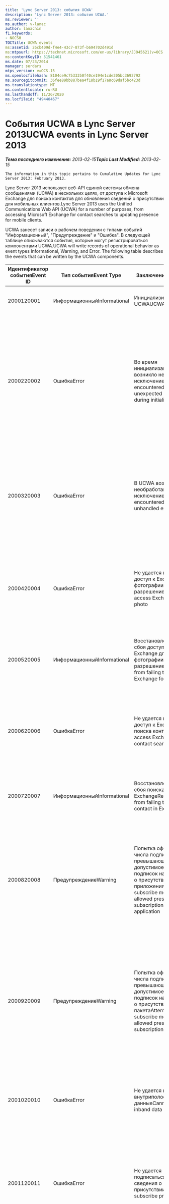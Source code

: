 ```yaml
---
title: 'Lync Server 2013: события UCWA'
description: 'Lync Server 2013: события UCWA.'
ms.reviewer: ''
ms.author: v-lanac
author: lanachin
f1.keywords:
- NOCSH
TOCTitle: UCWA events
ms:assetid: 26cb409d-f4e4-43c7-873f-b694702d491d
ms:mtpsurl: https://technet.microsoft.com/en-us/library/JJ945621(v=OCS.15)
ms:contentKeyID: 51541461
ms.date: 07/23/2014
manager: serdars
mtps_version: v=OCS.15
ms.openlocfilehash: 8104ce9c7533350f40ce194e1cde205bc3692792
ms.sourcegitcommit: 36fee89bb887bea4f18b19f17a8c69daf5bc423d
ms.translationtype: MT
ms.contentlocale: ru-RU
ms.lasthandoff: 11/26/2020
ms.locfileid: "49440467"
---
```

# <a name="ucwa-events-in-lync-server-2013"></a><span data-ttu-id="9093b-103">События UCWA в Lync Server 2013</span><span class="sxs-lookup"><span data-stu-id="9093b-103">UCWA events in Lync Server 2013</span></span>

<div data-xmlns="http://www.w3.org/1999/xhtml">

<div class="topic" data-xmlns="http://www.w3.org/1999/xhtml" data-msxsl="urn:schemas-microsoft-com:xslt" data-cs="https://msdn.microsoft.com/">

<div data-asp="https://msdn2.microsoft.com/asp">



</div>

<div id="mainSection">

<div id="mainBody"><span data-ttu-id="9093b-104">

<span> </span></span><span class="sxs-lookup"><span data-stu-id="9093b-104">

<span> </span></span></span>

<span data-ttu-id="9093b-105">_**Тема последнего изменения:** 2013-02-15_</span><span class="sxs-lookup"><span data-stu-id="9093b-105">_**Topic Last Modified:** 2013-02-15_</span></span>

    The information in this topic pertains to Cumulative Updates for Lync Server 2013: February 2013.

<span data-ttu-id="9093b-106">Lync Server 2013 использует веб-API единой системы обмена сообщениями (UCWA) в нескольких целях, от доступа к Microsoft Exchange для поиска контактов для обновления сведений о присутствии для мобильных клиентов.</span><span class="sxs-lookup"><span data-stu-id="9093b-106">Lync Server 2013 uses the Unified Communications Web API (UCWA) for a number of purposes, from accessing Microsoft Exchange for contact searches to updating presence for mobile clients.</span></span>

<span data-ttu-id="9093b-p101">UCWA занесет записи о рабочем поведении с типами событий "Информационный", "Предупреждение" и "Ошибка". В следующей таблице описываются события, которые могут регистрироваться компонентами UCWA.</span><span class="sxs-lookup"><span data-stu-id="9093b-p101">UCWA will write records of operational behavior as event types Informational, Warning, and Error. The following table describes the events that can be written by the UCWA components.</span></span>


<table>
<colgroup>
<col style="width: 25%" />
<col style="width: 25%" />
<col style="width: 25%" />
<col style="width: 25%" />
</colgroup>
<thead>
<tr class="header">
<th><span data-ttu-id="9093b-109">Идентификатор события</span><span class="sxs-lookup"><span data-stu-id="9093b-109">Event ID</span></span></th>
<th><span data-ttu-id="9093b-110">Тип события</span><span class="sxs-lookup"><span data-stu-id="9093b-110">Event Type</span></span></th>
<th><span data-ttu-id="9093b-111">Заключение</span><span class="sxs-lookup"><span data-stu-id="9093b-111">Summary</span></span></th>
<th><span data-ttu-id="9093b-112">Причина и решение проблемы</span><span class="sxs-lookup"><span data-stu-id="9093b-112">Cause and Resolution</span></span></th>
</tr>
</thead>
<tbody>
<tr class="odd">
<td><p><span data-ttu-id="9093b-113">20001</span><span class="sxs-lookup"><span data-stu-id="9093b-113">20001</span></span></p></td>
<td><p><span data-ttu-id="9093b-114">Информационный</span><span class="sxs-lookup"><span data-stu-id="9093b-114">Informational</span></span></p></td>
<td><p><span data-ttu-id="9093b-115">Инициализировано UCWA</span><span class="sxs-lookup"><span data-stu-id="9093b-115">UCWA initialized</span></span></p></td>
<td><p><span data-ttu-id="9093b-116">Н/Д</span><span class="sxs-lookup"><span data-stu-id="9093b-116">N/A</span></span></p>
<p><span data-ttu-id="9093b-117">Н/Д</span><span class="sxs-lookup"><span data-stu-id="9093b-117">N/A</span></span></p></td>
</tr>
<tr class="even">
<td><p><span data-ttu-id="9093b-118">20002</span><span class="sxs-lookup"><span data-stu-id="9093b-118">20002</span></span></p></td>
<td><p><span data-ttu-id="9093b-119">Ошибка</span><span class="sxs-lookup"><span data-stu-id="9093b-119">Error</span></span></p></td>
<td><p><span data-ttu-id="9093b-120">Во время инициализации UCWA возникло неожиданное исключение</span><span class="sxs-lookup"><span data-stu-id="9093b-120">UCWA encountered an unexpected exception during initialization</span></span></p></td>
<td><p><span data-ttu-id="9093b-121">Во время инициализации возникла неожиданная ошибка</span><span class="sxs-lookup"><span data-stu-id="9093b-121">An unexpected error has occurred during initialization</span></span></p>
<p><span data-ttu-id="9093b-122">Изучите сведения об исключении в соответствующей записи журнала событий, чтобы определить возможную причину</span><span class="sxs-lookup"><span data-stu-id="9093b-122">Examine the exception details in the associated event log entry to determine the possible cause</span></span></p></td>
</tr>
<tr class="odd">
<td><p><span data-ttu-id="9093b-123">20003</span><span class="sxs-lookup"><span data-stu-id="9093b-123">20003</span></span></p></td>
<td><p><span data-ttu-id="9093b-124">Ошибка</span><span class="sxs-lookup"><span data-stu-id="9093b-124">Error</span></span></p></td>
<td><p><span data-ttu-id="9093b-125">В UCWA возникло необработанное исключение</span><span class="sxs-lookup"><span data-stu-id="9093b-125">UCWA encountered an unhandled exception</span></span></p></td>
<td><p><span data-ttu-id="9093b-126">Возникло необработанное исключение</span><span class="sxs-lookup"><span data-stu-id="9093b-126">An unhandled exception happened</span></span></p>
<p><span data-ttu-id="9093b-p102">Перезапустите сервер. Если проблема не устранена, обратитесь в службу поддержки продукта.</span><span class="sxs-lookup"><span data-stu-id="9093b-p102">Restart the server. If the problem persists contact product support</span></span></p></td>
</tr>
<tr class="even">
<td><p><span data-ttu-id="9093b-129">20004</span><span class="sxs-lookup"><span data-stu-id="9093b-129">20004</span></span></p></td>
<td><p><span data-ttu-id="9093b-130">Ошибка</span><span class="sxs-lookup"><span data-stu-id="9093b-130">Error</span></span></p></td>
<td><p><span data-ttu-id="9093b-131">Не удается получить доступ к Exchange для фотографии с высоким разрешением</span><span class="sxs-lookup"><span data-stu-id="9093b-131">Cannot access Exchange for HD photo</span></span></p></td>
<td><p><span data-ttu-id="9093b-132">Недоступно подключение к Exchange</span><span class="sxs-lookup"><span data-stu-id="9093b-132">Connection to Exchange is not available</span></span></p>
<p><span data-ttu-id="9093b-133">Убедитесь в доступности соединения с Exchange</span><span class="sxs-lookup"><span data-stu-id="9093b-133">Make sure the connection to Exchange is available</span></span></p></td>
</tr>
<tr class="odd">
<td><p><span data-ttu-id="9093b-134">20005</span><span class="sxs-lookup"><span data-stu-id="9093b-134">20005</span></span></p></td>
<td><p><span data-ttu-id="9093b-135">Информационный</span><span class="sxs-lookup"><span data-stu-id="9093b-135">Informational</span></span></p></td>
<td><p><span data-ttu-id="9093b-136">Восстановление после сбоя доступа к Exchange для фотографии с высоким разрешением</span><span class="sxs-lookup"><span data-stu-id="9093b-136">Recovered from failing to access Exchange for HD photo</span></span></p></td>
<td><p><span data-ttu-id="9093b-137">Н/Д</span><span class="sxs-lookup"><span data-stu-id="9093b-137">N/A</span></span></p></td>
</tr>
<tr class="even">
<td><p><span data-ttu-id="9093b-138">20006</span><span class="sxs-lookup"><span data-stu-id="9093b-138">20006</span></span></p></td>
<td><p><span data-ttu-id="9093b-139">Ошибка</span><span class="sxs-lookup"><span data-stu-id="9093b-139">Error</span></span></p></td>
<td><p><span data-ttu-id="9093b-140">Не удается получить доступ к Exchange для поиска контакта</span><span class="sxs-lookup"><span data-stu-id="9093b-140">Cannot access Exchange for contact search</span></span></p></td>
<td><p><span data-ttu-id="9093b-141">Недоступно подключение к Exchange</span><span class="sxs-lookup"><span data-stu-id="9093b-141">Connection to Exchange is not available</span></span></p>
<p><span data-ttu-id="9093b-142">Убедитесь в доступности соединения с Exchange</span><span class="sxs-lookup"><span data-stu-id="9093b-142">Make sure the connection to Exchange is available</span></span></p></td>
</tr>
<tr class="odd">
<td><p><span data-ttu-id="9093b-143">20007</span><span class="sxs-lookup"><span data-stu-id="9093b-143">20007</span></span></p></td>
<td><p><span data-ttu-id="9093b-144">Информационный</span><span class="sxs-lookup"><span data-stu-id="9093b-144">Informational</span></span></p></td>
<td><p><span data-ttu-id="9093b-145">Восстановление после сбоя поиска контакта в Exchange</span><span class="sxs-lookup"><span data-stu-id="9093b-145">Recovered from failing to search contact in Exchange</span></span></p></td>
<td><p><span data-ttu-id="9093b-146">Н/Д</span><span class="sxs-lookup"><span data-stu-id="9093b-146">N/A</span></span></p></td>
</tr>
<tr class="even">
<td><p><span data-ttu-id="9093b-147">20008</span><span class="sxs-lookup"><span data-stu-id="9093b-147">20008</span></span></p></td>
<td><p><span data-ttu-id="9093b-148">Предупреждение</span><span class="sxs-lookup"><span data-stu-id="9093b-148">Warning</span></span></p></td>
<td><p><span data-ttu-id="9093b-149">Попытка оформления числа подписок, превышающего допустимое количество подписок на сведения о присутствии для приложения</span><span class="sxs-lookup"><span data-stu-id="9093b-149">Attempt to subscribe more than the allowed presence subscriptions per application</span></span></p></td>
<td><p><span data-ttu-id="9093b-150">Попытка оформления числа подписок, превышающего допустимое количество подписок на сведения о присутствии для приложения</span><span class="sxs-lookup"><span data-stu-id="9093b-150">Attempt to subscribe more than the allowed presence subscriptions per application</span></span></p>
<p><span data-ttu-id="9093b-151">Проверьте клиенты на наличие лишних подписок</span><span class="sxs-lookup"><span data-stu-id="9093b-151">Check the clients for unnecessary subscriptions</span></span></p></td>
</tr>
<tr class="odd">
<td><p><span data-ttu-id="9093b-152">20009</span><span class="sxs-lookup"><span data-stu-id="9093b-152">20009</span></span></p></td>
<td><p><span data-ttu-id="9093b-153">Предупреждение</span><span class="sxs-lookup"><span data-stu-id="9093b-153">Warning</span></span></p></td>
<td><p><span data-ttu-id="9093b-154">Попытка оформления числа подписок, превышающего допустимое количество подписок на сведения о присутствии для пакета</span><span class="sxs-lookup"><span data-stu-id="9093b-154">Attempt to subscribe more than the allowed presence subscriptions per batch</span></span></p></td>
<td><p><span data-ttu-id="9093b-155">Попытка оформления числа подписок, превышающего допустимое количество подписок на сведения о присутствии для пакета</span><span class="sxs-lookup"><span data-stu-id="9093b-155">Attempt to subscribe more than the allowed presence subscriptions per batch</span></span></p>
<p><span data-ttu-id="9093b-156">Проверьте клиенты на наличие лишних подписок</span><span class="sxs-lookup"><span data-stu-id="9093b-156">Check the clients for unnecessary subscriptions</span></span></p></td>
</tr>
<tr class="even">
<td><p><span data-ttu-id="9093b-157">20010</span><span class="sxs-lookup"><span data-stu-id="9093b-157">20010</span></span></p></td>
<td><p><span data-ttu-id="9093b-158">Ошибка</span><span class="sxs-lookup"><span data-stu-id="9093b-158">Error</span></span></p></td>
<td><p><span data-ttu-id="9093b-159">Не удается получить внутриполосные данные</span><span class="sxs-lookup"><span data-stu-id="9093b-159">Cannot retrieve inband data</span></span></p></td>
<td><p><span data-ttu-id="9093b-160">Не удается получить внутриполосные данные</span><span class="sxs-lookup"><span data-stu-id="9093b-160">Cannot retrieve inband data</span></span></p>
<p><span data-ttu-id="9093b-161">Если проблема не устранена, обратитесь в службу поддержки продукта.</span><span class="sxs-lookup"><span data-stu-id="9093b-161">If the problem persists contact product support</span></span></p></td>
</tr>
<tr class="odd">
<td><p><span data-ttu-id="9093b-162">20011</span><span class="sxs-lookup"><span data-stu-id="9093b-162">20011</span></span></p></td>
<td><p><span data-ttu-id="9093b-163">Ошибка</span><span class="sxs-lookup"><span data-stu-id="9093b-163">Error</span></span></p></td>
<td><p><span data-ttu-id="9093b-164">Не удается подписаться на сведения о присутствии</span><span class="sxs-lookup"><span data-stu-id="9093b-164">Cannot subscribe presence</span></span></p></td>
<td><p><span data-ttu-id="9093b-165">Не удается подписаться на сведения о присутствии</span><span class="sxs-lookup"><span data-stu-id="9093b-165">Cannot subscribe presence</span></span></p>
<p><span data-ttu-id="9093b-166">Если проблема не устранена, обратитесь в службу поддержки продукта.</span><span class="sxs-lookup"><span data-stu-id="9093b-166">If the problem persists contact product support</span></span></p></td>
</tr>
<tr class="even">
<td><p><span data-ttu-id="9093b-167">20012</span><span class="sxs-lookup"><span data-stu-id="9093b-167">20012</span></span></p></td>
<td><p><span data-ttu-id="9093b-168">Ошибка</span><span class="sxs-lookup"><span data-stu-id="9093b-168">Error</span></span></p></td>
<td><p><span data-ttu-id="9093b-169">Не удалось зарегистрировать конечную точку</span><span class="sxs-lookup"><span data-stu-id="9093b-169">Failed to register endpoint</span></span></p></td>
<td><p><span data-ttu-id="9093b-170">Не удалось зарегистрировать конечную точку</span><span class="sxs-lookup"><span data-stu-id="9093b-170">Failed to register endpoint</span></span></p>
<p><span data-ttu-id="9093b-171">Если проблема не устранена, обратитесь в службу поддержки продукта.</span><span class="sxs-lookup"><span data-stu-id="9093b-171">If the problem persists contact product support</span></span></p></td>
</tr>
<tr class="odd">
<td><p><span data-ttu-id="9093b-172">20013</span><span class="sxs-lookup"><span data-stu-id="9093b-172">20013</span></span></p></td>
<td><p><span data-ttu-id="9093b-173">Ошибка</span><span class="sxs-lookup"><span data-stu-id="9093b-173">Error</span></span></p></td>
<td><p><span data-ttu-id="9093b-174">IM MCU недоступен</span><span class="sxs-lookup"><span data-stu-id="9093b-174">IM MCU is unavailable</span></span></p></td>
<td><p><span data-ttu-id="9093b-175">IM MCU недоступен</span><span class="sxs-lookup"><span data-stu-id="9093b-175">IM MCU is unavailable</span></span></p>
<p><span data-ttu-id="9093b-176">Проверьте, запущен ли IM MCU</span><span class="sxs-lookup"><span data-stu-id="9093b-176">See whether IM MCU is running</span></span></p></td>
</tr>
<tr class="even">
<td><p><span data-ttu-id="9093b-177">20014</span><span class="sxs-lookup"><span data-stu-id="9093b-177">20014</span></span></p></td>
<td><p><span data-ttu-id="9093b-178">Информационный</span><span class="sxs-lookup"><span data-stu-id="9093b-178">Informational</span></span></p></td>
<td><p><span data-ttu-id="9093b-179">Восстановление после сбоя подключения к IM MCU</span><span class="sxs-lookup"><span data-stu-id="9093b-179">Recovered from failing to connect to IM MCU</span></span></p></td>
<td><p><span data-ttu-id="9093b-180">Н/Д</span><span class="sxs-lookup"><span data-stu-id="9093b-180">N/A</span></span></p></td>
</tr>
<tr class="odd">
<td><p><span data-ttu-id="9093b-181">20015</span><span class="sxs-lookup"><span data-stu-id="9093b-181">20015</span></span></p></td>
<td><p><span data-ttu-id="9093b-182">Ошибка</span><span class="sxs-lookup"><span data-stu-id="9093b-182">Error</span></span></p></td>
<td><p><span data-ttu-id="9093b-183">AV MCU недоступен</span><span class="sxs-lookup"><span data-stu-id="9093b-183">AV MCU is unavailable</span></span></p></td>
<td><p><span data-ttu-id="9093b-184">AV MCU недоступен</span><span class="sxs-lookup"><span data-stu-id="9093b-184">AV MCU is unavailable</span></span></p>
<p><span data-ttu-id="9093b-185">Проверьте, запущен ли AV MCU</span><span class="sxs-lookup"><span data-stu-id="9093b-185">See whether AV MCU is running</span></span></p></td>
</tr>
<tr class="even">
<td><p><span data-ttu-id="9093b-186">20016</span><span class="sxs-lookup"><span data-stu-id="9093b-186">20016</span></span></p></td>
<td><p><span data-ttu-id="9093b-187">Информационный</span><span class="sxs-lookup"><span data-stu-id="9093b-187">Informational</span></span></p></td>
<td><p><span data-ttu-id="9093b-188">Восстановление после сбоя подключения к AV MCU</span><span class="sxs-lookup"><span data-stu-id="9093b-188">Recovered from failing to connect to AV MCU</span></span></p></td>
<td><p><span data-ttu-id="9093b-189">Н/Д</span><span class="sxs-lookup"><span data-stu-id="9093b-189">N/A</span></span></p></td>
</tr>
<tr class="odd">
<td><p><span data-ttu-id="9093b-190">20017</span><span class="sxs-lookup"><span data-stu-id="9093b-190">20017</span></span></p></td>
<td><p><span data-ttu-id="9093b-191">Ошибка</span><span class="sxs-lookup"><span data-stu-id="9093b-191">Error</span></span></p></td>
<td><p><span data-ttu-id="9093b-192">AS MCU недоступен</span><span class="sxs-lookup"><span data-stu-id="9093b-192">AS MCU is unavailable</span></span></p></td>
<td><p><span data-ttu-id="9093b-193">AS MCU недоступен</span><span class="sxs-lookup"><span data-stu-id="9093b-193">AS MCU is unavailable</span></span></p>
<p><span data-ttu-id="9093b-194">Проверьте, запущен ли AS MCU</span><span class="sxs-lookup"><span data-stu-id="9093b-194">See whether AS MCU is running</span></span></p></td>
</tr>
<tr class="even">
<td><p><span data-ttu-id="9093b-195">20018</span><span class="sxs-lookup"><span data-stu-id="9093b-195">20018</span></span></p></td>
<td><p><span data-ttu-id="9093b-196">Информационный</span><span class="sxs-lookup"><span data-stu-id="9093b-196">Informational</span></span></p></td>
<td><p><span data-ttu-id="9093b-197">Восстановление после сбоя подключения к AS MCU</span><span class="sxs-lookup"><span data-stu-id="9093b-197">Recovered from failing to connect to AS MCU</span></span></p></td>
<td><p><span data-ttu-id="9093b-198">Н/Д</span><span class="sxs-lookup"><span data-stu-id="9093b-198">N/A</span></span></p></td>
</tr>
<tr class="odd">
<td><p><span data-ttu-id="9093b-199">20019</span><span class="sxs-lookup"><span data-stu-id="9093b-199">20019</span></span></p></td>
<td><p><span data-ttu-id="9093b-200">Ошибка</span><span class="sxs-lookup"><span data-stu-id="9093b-200">Error</span></span></p></td>
<td><p><span data-ttu-id="9093b-201">MCU данных недоступен</span><span class="sxs-lookup"><span data-stu-id="9093b-201">Data MCU is unavailable</span></span></p></td>
<td><p><span data-ttu-id="9093b-202">MCU данных недоступен</span><span class="sxs-lookup"><span data-stu-id="9093b-202">Data MCU is unavailable</span></span></p>
<p><span data-ttu-id="9093b-203">Проверьте, запущен ли MCU данных</span><span class="sxs-lookup"><span data-stu-id="9093b-203">See whether Data MCU is running</span></span></p></td>
</tr>
<tr class="even">
<td><p><span data-ttu-id="9093b-204">20020</span><span class="sxs-lookup"><span data-stu-id="9093b-204">20020</span></span></p></td>
<td><p><span data-ttu-id="9093b-205">Информационный</span><span class="sxs-lookup"><span data-stu-id="9093b-205">Informational</span></span></p></td>
<td><p><span data-ttu-id="9093b-206">Восстановление после сбоя подключения к MCU данных</span><span class="sxs-lookup"><span data-stu-id="9093b-206">Recovered from failing to connect to Data MCU</span></span></p></td>
<td><p><span data-ttu-id="9093b-207">Н/Д</span><span class="sxs-lookup"><span data-stu-id="9093b-207">N/A</span></span></p></td>
</tr>
<tr class="odd">
<td><p><span data-ttu-id="9093b-208">20021</span><span class="sxs-lookup"><span data-stu-id="9093b-208">20021</span></span></p></td>
<td><p><span data-ttu-id="9093b-209">Ошибка</span><span class="sxs-lookup"><span data-stu-id="9093b-209">Error</span></span></p></td>
<td><p><span data-ttu-id="9093b-210">Не удается присоединиться к IM MCU</span><span class="sxs-lookup"><span data-stu-id="9093b-210">Cannot join IM MCU</span></span></p></td>
<td><p><span data-ttu-id="9093b-211">Не удается присоединиться к IM MCU</span><span class="sxs-lookup"><span data-stu-id="9093b-211">Cannot join IM MCU</span></span></p>
<p><span data-ttu-id="9093b-212">Проверьте, запущен ли IM MCU</span><span class="sxs-lookup"><span data-stu-id="9093b-212">See whether IM MCU is running</span></span></p></td>
</tr>
<tr class="even">
<td><p><span data-ttu-id="9093b-213">20022</span><span class="sxs-lookup"><span data-stu-id="9093b-213">20022</span></span></p></td>
<td><p><span data-ttu-id="9093b-214">Ошибка</span><span class="sxs-lookup"><span data-stu-id="9093b-214">Error</span></span></p></td>
<td><p><span data-ttu-id="9093b-215">Не удается присоединиться к AV MCU</span><span class="sxs-lookup"><span data-stu-id="9093b-215">Cannot join AV MCU</span></span></p></td>
<td><p><span data-ttu-id="9093b-216">Не удается присоединиться к AV MCU</span><span class="sxs-lookup"><span data-stu-id="9093b-216">Cannot join AV MCU</span></span></p>
<p><span data-ttu-id="9093b-217">Проверьте, запущен ли AV MCU</span><span class="sxs-lookup"><span data-stu-id="9093b-217">See whether AV MCU is running</span></span></p></td>
</tr>
<tr class="odd">
<td><p><span data-ttu-id="9093b-218">20023</span><span class="sxs-lookup"><span data-stu-id="9093b-218">20023</span></span></p></td>
<td><p><span data-ttu-id="9093b-219">Ошибка</span><span class="sxs-lookup"><span data-stu-id="9093b-219">Error</span></span></p></td>
<td><p><span data-ttu-id="9093b-220">Не удается присоединиться к AS MCU</span><span class="sxs-lookup"><span data-stu-id="9093b-220">Cannot join AS MCU</span></span></p></td>
<td><p><span data-ttu-id="9093b-221">Не удается присоединиться к AS MCU</span><span class="sxs-lookup"><span data-stu-id="9093b-221">Cannot join AS MCU</span></span></p>
<p><span data-ttu-id="9093b-222">Проверьте, запущен ли AS MCU</span><span class="sxs-lookup"><span data-stu-id="9093b-222">See whether AS MCU is running</span></span></p></td>
</tr>
<tr class="even">
<td><p><span data-ttu-id="9093b-223">20024</span><span class="sxs-lookup"><span data-stu-id="9093b-223">20024</span></span></p></td>
<td><p><span data-ttu-id="9093b-224">Ошибка</span><span class="sxs-lookup"><span data-stu-id="9093b-224">Error</span></span></p></td>
<td><p><span data-ttu-id="9093b-225">Не удается присоединиться к MCU данных</span><span class="sxs-lookup"><span data-stu-id="9093b-225">Cannot join Data MCU</span></span></p></td>
<td><p><span data-ttu-id="9093b-226">Не удается присоединиться к MCU данных</span><span class="sxs-lookup"><span data-stu-id="9093b-226">Cannot join Data MCU</span></span></p>
<p><span data-ttu-id="9093b-227">Проверьте, запущен ли MCU данных</span><span class="sxs-lookup"><span data-stu-id="9093b-227">See whether Data MCU is running</span></span></p></td>
</tr>
<tr class="odd">
<td><p><span data-ttu-id="9093b-228">20025</span><span class="sxs-lookup"><span data-stu-id="9093b-228">20025</span></span></p></td>
<td><p><span data-ttu-id="9093b-229">Ошибка</span><span class="sxs-lookup"><span data-stu-id="9093b-229">Error</span></span></p></td>
<td><p><span data-ttu-id="9093b-230">Не удается получить доступ к Active Directory для фотографии</span><span class="sxs-lookup"><span data-stu-id="9093b-230">Cannot access active directory for photo</span></span></p></td>
<td><p><span data-ttu-id="9093b-231">Недоступно подключение к Active Directory</span><span class="sxs-lookup"><span data-stu-id="9093b-231">Connection to active directory is not available</span></span></p>
<p><span data-ttu-id="9093b-232">Убедитесь в доступности соединения с Active Directory</span><span class="sxs-lookup"><span data-stu-id="9093b-232">Make sure the connection to active directory is available</span></span></p></td>
</tr>
<tr class="even">
<td><p><span data-ttu-id="9093b-233">20026</span><span class="sxs-lookup"><span data-stu-id="9093b-233">20026</span></span></p></td>
<td><p><span data-ttu-id="9093b-234">Информационный</span><span class="sxs-lookup"><span data-stu-id="9093b-234">Informational</span></span></p></td>
<td><p><span data-ttu-id="9093b-235">Восстановление после сбоя доступа к Active Directory для фотографии</span><span class="sxs-lookup"><span data-stu-id="9093b-235">Recovered from failing to access active directory for photo</span></span></p></td>
<td><p><span data-ttu-id="9093b-236">Н/Д</span><span class="sxs-lookup"><span data-stu-id="9093b-236">N/A</span></span></p></td>
</tr>
<tr class="odd">
<td><p><span data-ttu-id="9093b-237">20027</span><span class="sxs-lookup"><span data-stu-id="9093b-237">20027</span></span></p></td>
<td><p><span data-ttu-id="9093b-238">Предупреждение</span><span class="sxs-lookup"><span data-stu-id="9093b-238">Warning</span></span></p></td>
<td><p><span data-ttu-id="9093b-239">Не удается выполнить десериализацию</span><span class="sxs-lookup"><span data-stu-id="9093b-239">Cannot deserialize</span></span></p></td>
<td><p><span data-ttu-id="9093b-240">Не удается выполнить десериализацию</span><span class="sxs-lookup"><span data-stu-id="9093b-240">Cannot deserialize</span></span></p>
<p><span data-ttu-id="9093b-241">Если проблема не устранена, обратитесь в службу поддержки продукта.</span><span class="sxs-lookup"><span data-stu-id="9093b-241">If the problem persists contact product support</span></span></p></td>
</tr>
</tbody>
</table><span data-ttu-id="9093b-242">


</div>

<span> </span>

</div>

</div>

</span><span class="sxs-lookup"><span data-stu-id="9093b-242">


</div>

<span> </span>

</div>

</div>

</span></span></div>


